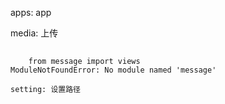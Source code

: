 apps: app

media: 上传



##
```
    from message import views
ModuleNotFoundError: No module named 'message'

setting: 设置路径
```